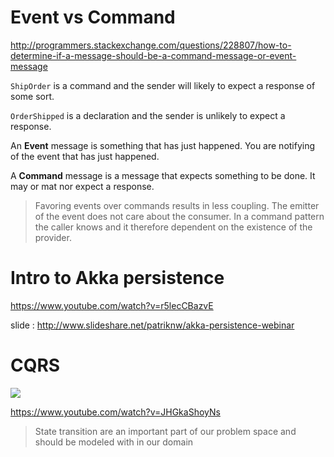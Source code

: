 # Event vs Command

http://programmers.stackexchange.com/questions/228807/how-to-determine-if-a-message-should-be-a-command-message-or-event-message

`ShipOrder` is a command and the sender will likely to expect a response of some sort.

`OrderShipped` is a declaration and the sender is unlikely to expect a response.

An **Event** message is something that has just happened. You are notifying of the event that has just happened.

A **Command** message is a message that expects something to be done. It may or mat nor expect a response.

> Favoring events over commands results in less coupling. The emitter of the event does not care about the consumer. In a command pattern the caller knows and it therefore dependent on the existence of the provider.

# Intro to Akka persistence

https://www.youtube.com/watch?v=r5lecCBazvE

slide : http://www.slideshare.net/patriknw/akka-persistence-webinar

# CQRS

![](http://pds24.egloos.com/pds/201110/08/63/c0043363_4e900731e107b.png)

https://www.youtube.com/watch?v=JHGkaShoyNs

> State transition are an important part of our problem space and should be modeled with in our domain
